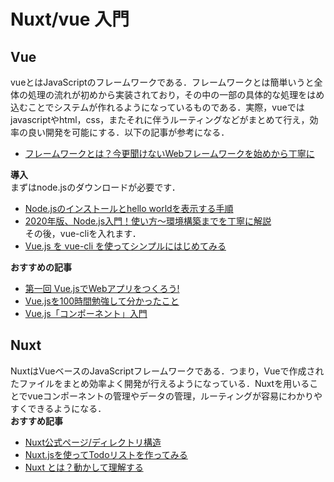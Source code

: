 # Nuxt/vue 入門

## Vue
vueとはJavaScriptのフレームワークである．フレームワークとは簡単いうと全体の処理の流れが初めから実装されており，その中の一部の具体的な処理をはめ込むことでシステムが作れるようになっているものである．実際，vueではjavascriptやhtml，css，またそれに伴うルーティングなどがまとめて行え，効率の良い開発を可能にする．以下の記事が参考になる．  
- [フレームワークとは？今更聞けないWebフレームワークを始めから丁寧に](https://blog.codecamp.jp/web_framework)

**導入**  
まずはnode.jsのダウンロードが必要です．
- [Node.jsのインストールとhello worldを表示する手順](https://itsakura.com/js-node-js-install)
- [2020年版、Node.js入門！使い方〜環境構築までを丁寧に解説](https://liginc.co.jp/513122)  
その後，vue-cliを入れます．
- [Vue.js を vue-cli を使ってシンプルにはじめてみる](https://qiita.com/567000/items/dde495d6a8ad1c25fa43)


**おすすめの記事**
- [第一回 Vue.jsでWebアプリをつくろう!](https://www.monster-dive.com/blog/web_creative/20180608_001789.php)
- [Vue.jsを100時間勉強して分かったこと](https://qiita.com/kskinaba/items/3e8887d45b11f9132012)
- [Vue.js「コンポーネント」入門](https://qiita.com/kiyokiyo_kzsby/items/980c1dc45e00d2d3cbb4)

## Nuxt
NuxtはVueベースのJavaScriptフレームワークである．つまり，Vueで作成されたファイルをまとめ効率よく開発が行えるようになっている．Nuxtを用いることでvueコンポーネントの管理やデータの管理，ルーティングが容易にわかりやすくできるようになる．  
**おすすめ記事**
- [Nuxt公式ページ/ディレクトリ構造](https://ja.nuxtjs.org/guide/directory-structure/)
- [Nuxt.jsを使ってTodoリストを作ってみる](https://www.boel.co.jp/tips/vol107_todoLists-with-Nuxt-js.html)
- [Nuxt とは？動かして理解する](https://liginc.co.jp/449551)